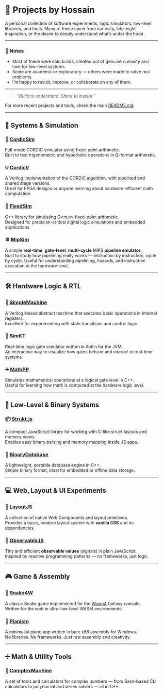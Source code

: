 # 🧠 Projects by Hossain

A personal collection of software experiments, logic simulators, low-level libraries, and tools. Many of these came from curiosity, late-night inspiration, or the desire to deeply understand what’s under the hood.

---

### 📌 Notes

- Most of these were solo builds, created out of genuine curiosity and love for low-level systems.
- Some are academic or exploratory — others were made to solve real problems.
- I’m happy to revisit, improve, or collaborate on any of them.

---

> _“Build to understand. Share to inspire.”_

For more recent projects and tools, check the main [README.md](./README.md).

---

## 🧩 Systems & Simulation

### 🔢 [CordicSim](../../../CordicSim)
Full-mode CORDIC simulator using fixed-point arithmetic.  
Built to test trigonometric and hyperbolic operations in Q-format arithmetic.

### 💡 [CordicV](../../../CordicV)
A Verilog implementation of the CORDIC algorithm, with pipelined and shared stage versions.  
Great for FPGA designs or anyone learning about hardware-efficient math computation.

### 🧮 [FixedSim](../../../FixedSim)
C++ library for simulating Q<m,n> fixed-point arithmetic.  
Designed for precision-critical digital logic simulations and embedded applications.

### ⚙️ [MipSim](../../../MipSim)
A simple **real-time**, **gate-level**, **multi-cycle** MIPS **pipeline emulator**.  
Built to study how pipelining really works — instruction by instruction, cycle by cycle.
Useful for understanding pipelining, hazards, and instruction execution at the hardware level.

---

## 🛠 Hardware Logic & RTL

### 🧾 [SimpleMachine](../../../SimpleMachine)
A Verilog-based abstract machine that executes basic operations in internal registers.  
Excellent for experimenting with state transitions and control logic.

### 🧰 [SimKT](../../../SimKT)
Real-time logic gate simulator written in Kotlin for the JVM.  
An interactive way to visualize how gates behave and interact in real-time systems.

### ➕ [MathPP](../../../MathPP)
Simulates mathematical operations at a logical gate level in C++.  
Useful for learning how math is computed at the hardware logic level.

---

## 🔬 Low-Level & Binary Systems

### 📦 [Strukt.js](../../../Strukt.js)
A compact JavaScript library for working with C-like struct layouts and memory views.  
Enables easy binary parsing and memory mapping inside JS apps.

### 📁 [BinaryDatabase](../../../BinaryDatabase)
A lightweight, portable database engine in C++.  
Simple binary format, ideal for embedded or offline data storage.

---

## 💻 Web, Layout & UI Experiments

### 📐 [LayoutJS](../../../LayoutJS)
A collection of native Web Components and layout primitives.  
Provides a basic, modern layout system with **vanilla CSS** and no dependencies.

### 🔄 [ObservableJS](../../../ObservableJS)
Tiny and efficient **observable values** (signals) in plain JavaScript.  
Inspired by reactive programming patterns — no frameworks, just logic.

---

## 🎮 Game & Assembly

### 🐍 [Snake4W](../../../Snake4W)
A classic Snake game implemented for the [Wasm4](https://wasm4.org/) fantasy console.  
Written for the web in ultra-low-level WASM environments.

### 🎹 [Pianism](../../../Pianism)
A minimalist piano app written in bare x86 assembly for Windows.  
No libraries. No frameworks. Just raw assembly and creativity.

---

## ➗ Math & Utility Tools

### 🧠 [ComplexMachine](../../../ComplexMachine)
A set of tools and calculators for complex numbers — from Bash-based CLI calculators to polynomial and series solvers — all in C++.
